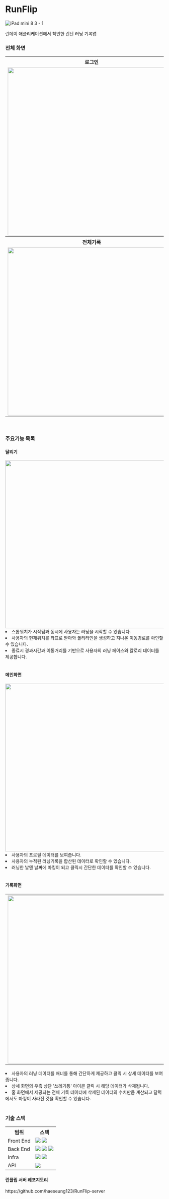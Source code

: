 # RunFlip

![iPad mini 8 3 - 1](https://github.com/haeseung123/RunFlip/assets/106800437/df82d749-3a20-489f-9d32-bcb3fdab9880)

런데이 애플리케이션에서 착안한 간단 러닝 기록앱

<h3>전체 화면</h3>
<table>
  <th>로그인</th>
  <th>메인</th>
  <th>달리기</th>
  <tr>
    <td>
      <img src="https://github.com/haeseung123/RunFlip/assets/106800437/7a0fdbc0-2256-445f-8174-fe0545b1a29e" widt="246" height="533">
    </td>
    <td>
      <img src="https://github.com/haeseung123/RunFlip/assets/106800437/6561a4f5-ca5e-4bda-b39f-f674ec75d55f" widt="246" height="533">
    </td>
    <td>
      <img src="https://github.com/haeseung123/RunFlip/assets/106800437/66342da2-c844-452d-ace1-ccfdad029fc4" widt="246" height="533">
    </td>
  </tr>
  <th>전체기록</th>
  <th>상세기록</th>
  <th>마이페이지</th>
  <tr>
    <td>
      <img src="https://github.com/haeseung123/RunFlip/assets/106800437/ce88a51c-02b4-44a3-974e-1a1c1410f4c0" widt="246" height="533">
    </td>
    <td>
      <img src="https://github.com/haeseung123/RunFlip/assets/106800437/124a5210-7cf2-48be-a130-9fafa679573c" widt="246" height="533">
    </td>
    <td>
      <img src="https://github.com/haeseung123/RunFlip/assets/106800437/1c2d9a8b-d168-431c-a803-0578a76d9da8" widt="246" height="533">
    </td>
  </tr>
</table>

<br>

<h3>주요기능 목록</h3>
<h4>달리기</h4>
<img src="https://github.com/haeseung123/RunFlip/assets/106800437/f9f236fd-289b-4b2f-86b6-8f89b95ca678" widt="246" height="533">
<li>스톱워치가 시작됨과 동시에 사용자는 러닝을 시작할 수 있습니다.</li>
<li>사용자의 현재위치를 좌표로 받아와 폴리라인을 생성하고 지나온 이동경로를 확인할 수 있습니다.</li>
<li>종료시 경과시간과 이동거리를 기반으로 사용자의 러닝 페이스와 칼로리 데이터를 제공합니다.</li>

<br>

<h4>메인화면</h4>
<img src="https://github.com/haeseung123/RunFlip/assets/106800437/909db329-bf07-4d90-a926-acd14cefac06" widt="246" height="533">
<li>사용자의 프로필 데이터를 보여줍니다.</li>
<li>사용자의 누적된 러닝기록을 합산된 데이터로 확인할 수 있습니다.</li>
<li>러닝한 날엔 날짜에 마킹이 되고 클릭시 간단한 데이터를 확인할 수 있습니다.</li>

<br>

<h4>기록화면</h4>
<table>
  <th>
    <img src="https://github.com/haeseung123/RunFlip/assets/106800437/983ce151-9112-4020-92a7-4ca8ec55143d" widt="246" height="533">
  </th>
  <th></th>
  <th>
    <img src="https://github.com/haeseung123/RunFlip/assets/106800437/8cf37aaf-08af-4d60-bad9-cd0b4a5f3186" widt="246" height="533">
  </th>
</table>
<li>사용자의 러닝 데이터를 배너를 통해 간단하게 제공하고 클릭 시 상세 데이터를 보여줍니다.</li>
<li>상세 화면의 우측 상단 '쓰레기통' 아이콘 클릭 시 해당 데이터가 삭제됩니다.</li>
<li>홈 화면에서 제공되는 전체 기록 데이터에 삭제된 데이터의 수치만큼 계산되고 달력에서도 마킹이 사라진 것을 확인할 수 있습니다.</li>

<br>

<h3>기술 스택</h3>
<table>
  <th>범위</th>
  <th>스택</th>
  <tr>
    <td>Front End</td>
    <td>
      <img src="https://img.shields.io/badge/React Native-61DAFB?style=flat&logo=react&logoColor=white"/>
      <img src="https://img.shields.io/badge/expo-000020?style=flat&logo=expo&logoColor=white"/>
    </td>
  </tr>
  <tr>
    <td>Back End</td>
    <td>
      <img src="https://img.shields.io/badge/TypeScript-3178C6?style=flat&logo=TypeScript&logoColor=white"/>
      <img src="https://img.shields.io/badge/express-000000?style=flat&logo=express&logoColor=white"/>
      <img src="https://img.shields.io/badge/firebase-FFCA28?style=flat&logo=firebase&logoColor=white"/>
    </td>
  </tr>
  <tr>
    <td>Infra</td>
    <td>
      <img src="https://img.shields.io/badge/amazonaws-232F3E?style=flat&logo=amazonaws&logoColor=white"/>
      <img src="https://img.shields.io/badge/ubuntu-E95420?style=flat&logo=ubuntu&logoColor=white"/>
    </td>
  <tr>
    <td>API</td>
    <td>
      <img src="https://img.shields.io/badge/googlemaps-4285F4?style=flat&logo=googlemaps&logoColor=white"/>
    </td>
  </tr>
</table>

<h4>런플립 서버 레포지토리</h4>
https://github.com/haeseung123/RunFlip-server
